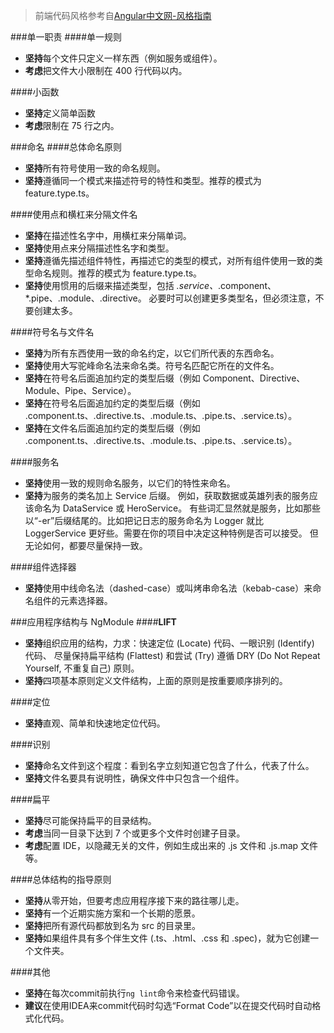 > 前端代码风格参考自[Angular中文网-风格指南](https://angular.cn/guide/styleguide#general-naming-guidelines)<br>

###单一职责
####单一规则
- **坚持**每个文件只定义一样东西（例如服务或组件）。
- **考虑**把文件大小限制在 400 行代码以内。

####小函数
- **坚持**定义简单函数
- **考虑**限制在 75 行之内。

###命名
####总体命名原则
- **坚持**所有符号使用一致的命名规则。
- **坚持**遵循同一个模式来描述符号的特性和类型。推荐的模式为 feature.type.ts。

####使用点和横杠来分隔文件名
- **坚持**在描述性名字中，用横杠来分隔单词。
- **坚持**使用点来分隔描述性名字和类型。
- **坚持**遵循先描述组件特性，再描述它的类型的模式，对所有组件使用一致的类型命名规则。推荐的模式为 feature.type.ts。
- **坚持**使用惯用的后缀来描述类型，包括 *.service、*.component、*.pipe、.module、.directive。 必要时可以创建更多类型名，但必须注意，不要创建太多。

####符号名与文件名
- **坚持**为所有东西使用一致的命名约定，以它们所代表的东西命名。
- **坚持**使用大写驼峰命名法来命名类。符号名匹配它所在的文件名。
- **坚持**在符号名后面追加约定的类型后缀（例如 Component、Directive、Module、Pipe、Service）。
- **坚持**在符号名后面追加约定的类型后缀（例如 .component.ts、.directive.ts、.module.ts、.pipe.ts、.service.ts）。
- **坚持**在文件名后面追加约定的类型后缀（例如 .component.ts、.directive.ts、.module.ts、.pipe.ts、.service.ts）。

####服务名
- **坚持**使用一致的规则命名服务，以它们的特性来命名。
- **坚持**为服务的类名加上 Service 后缀。 例如，获取数据或英雄列表的服务应该命名为 DataService 或 HeroService。
有些词汇显然就是服务，比如那些以“-er”后缀结尾的。比如把记日志的服务命名为 Logger 就比 LoggerService 更好些。需要在你的项目中决定这种特例是否可以接受。 但无论如何，都要尽量保持一致。

####组件选择器
- **坚持**使用中线命名法（dashed-case）或叫烤串命名法（kebab-case）来命名组件的元素选择器。

###应用程序结构与 NgModule
####**LIFT**
- **坚持**组织应用的结构，力求：快速定位 (Locate) 代码、一眼识别 (Identify) 代码、 尽量保持扁平结构 (Flattest) 和尝试 (Try) 遵循 DRY (Do Not Repeat Yourself, 不重复自己) 原则。
- **坚持**四项基本原则定义文件结构，上面的原则是按重要顺序排列的。

####定位
- **坚持**直观、简单和快速地定位代码。

####识别
- **坚持**命名文件到这个程度：看到名字立刻知道它包含了什么，代表了什么。
- **坚持**文件名要具有说明性，确保文件中只包含一个组件。

####扁平
- **坚持**尽可能保持扁平的目录结构。
- **考虑**当同一目录下达到 7 个或更多个文件时创建子目录。
- **考虑**配置 IDE，以隐藏无关的文件，例如生成出来的 .js 文件和 .js.map 文件等。

####总体结构的指导原则
- **坚持**从零开始，但要考虑应用程序接下来的路往哪儿走。
- **坚持**有一个近期实施方案和一个长期的愿景。
- **坚持**把所有源代码都放到名为 src 的目录里。
- **坚持**如果组件具有多个伴生文件 (.ts、.html、.css 和 .spec)，就为它创建一个文件夹。

####其他
- **坚持**在每次commit前执行```ng lint```命令来检查代码错误。
- **建议**在使用IDEA来commit代码时勾选“Format Code”以在提交代码时自动格式化代码。
